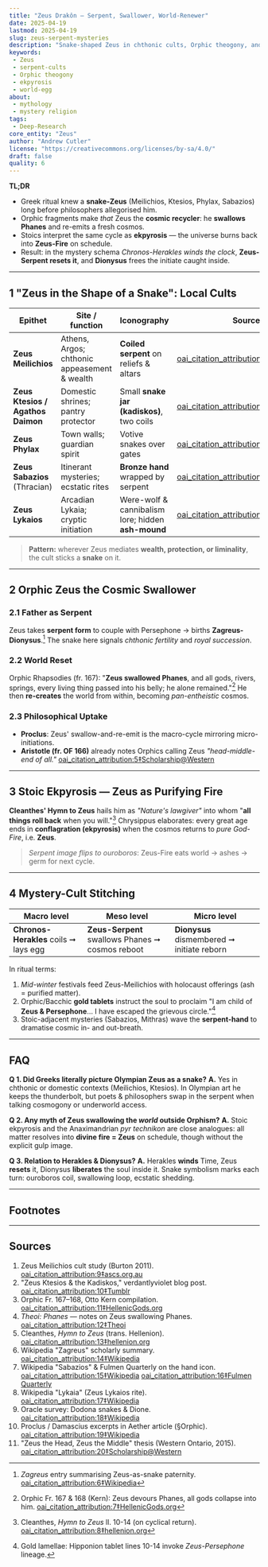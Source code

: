```yaml
---
title: "Zeus Drakôn — Serpent, Swallower, World-Renewer"
date: 2025-04-19
lastmod: 2025-04-19
slug: zeus-serpent-mysteries
description: "Snake-shaped Zeus in chthonic cults, Orphic theogony, and Stoic ekpyrosis, mapped onto the Herakles–Dionysus macro-/micro-myth."
keywords:
 - Zeus
 - serpent-cults
 - Orphic theogony
 - ekpyrosis
 - world-egg
about:
 - mythology
 - mystery religion
tags:
 - Deep-Research
core_entity: "Zeus"
author: "Andrew Cutler"
license: "https://creativecommons.org/licenses/by-sa/4.0/"
draft: false
quality: 6
---
```


**TL;DR**

- Greek ritual knew a **snake-Zeus** (Meilichios, Ktesios, Phylax, Sabazios) long before philosophers allegorised him.
- Orphic fragments make *that* Zeus the **cosmic recycler**: he **swallows Phanes** and re-emits a fresh cosmos.
- Stoics interpret the same cycle as **ekpyrosis** — the universe burns back into **Zeus-Fire** on schedule.
- Result: in the mystery schema *Chronos-Herakles winds the clock*, **Zeus-Serpent resets it**, and **Dionysus** frees the initiate caught inside.

---

## 1 "Zeus in the Shape of a Snake": Local Cults

| Epithet | Site / function | Iconography | Source |
|---------|-----------------|-------------|--------|
| **Zeus Meilichios** | Athens, Argos; chthonic appeasement & wealth | **Coiled serpent** on reliefs & altars | [oai_citation_attribution:0‡ascs.org.au](https://www.ascs.org.au/news/ascs31/Burton.pdf?utm_source=chatgpt.com) |
| **Zeus Ktesios / Agathos Daimon** | Domestic shrines; pantry protector | Small **snake jar (kadiskos)**, two coils | [oai_citation_attribution:1‡Tumblr](https://verdantlyviolet.tumblr.com/post/643083523253829632/zeus-ktesios-and-the-kadiskos-zeus-ktesios-of-the?utm_source=chatgpt.com) |
| **Zeus Phylax** | Town walls; guardian spirit | Votive snakes over gates | [oai_citation_attribution:2‡Wikipedia](https://en.wikipedia.org/wiki/Oracle?utm_source=chatgpt.com) |
| **Zeus Sabazios** (Thracian) | Itinerant mysteries; ecstatic rites | **Bronze hand** wrapped by serpent | [oai_citation_attribution:3‡Wikipedia](https://en.wikipedia.org/wiki/Sabazios?utm_source=chatgpt.com) |
| **Zeus Lykaios** | Arcadian Lykaia; cryptic initiation | Were-wolf & cannibalism lore; hidden **ash-mound** | [oai_citation_attribution:4‡Wikipedia](https://en.wikipedia.org/wiki/Lykaia?utm_source=chatgpt.com) |

> **Pattern:** wherever Zeus mediates **wealth, protection, or liminality**, the cult sticks a **snake** on it.

---

## 2 Orphic Zeus the Cosmic Swallower

### 2.1 Father as Serpent
Zeus takes **serpent form** to couple with Persephone → births **Zagreus-Dionysus**.[^zagreus] The snake here signals *chthonic fertility* and *royal succession*.

### 2.2 World Reset
Orphic Rhapsodies (fr. 167): "**Zeus swallowed Phanes**, and all gods, rivers, springs, every living thing passed into his belly; he alone remained."[^phanes-swallow]
He then **re-creates** the world from within, becoming *pan-entheistic* cosmos.

### 2.3 Philosophical Uptake
- **Proclus**: Zeus' swallow-and-re-emit is the macro-cycle mirroring micro-initiations.
- **Aristotle (fr. OF 166)** already notes Orphics calling Zeus *"head-middle-end of all."* [oai_citation_attribution:5‡Scholarship@Western](https://ir.lib.uwo.ca/context/etd/article/4619/viewcontent/Zeus_the_Head_Zeus_the_Middle___Studies_in_the_Orphic_Theogonies.pdf?utm_source=chatgpt.com)

---

## 3 Stoic Ekpyrosis — Zeus as Purifying Fire

**Cleanthes' Hymn to Zeus** hails him as *"Nature's lawgiver"* into whom "**all things roll back** when you will."[^cleanthes] Chrysippus elaborates: every great age ends in **conflagration (ekpyrosis)** when the cosmos returns to *pure God-Fire*, i.e. **Zeus**.

> *Serpent image flips to ouroboros*: Zeus-Fire eats world → ashes → germ for next cycle.

---

## 4 Mystery-Cult Stitching

| Macro level | Meso level | Micro level |
|-------------|-----------|-------------|
| **Chronos-Herakles** coils ➞ lays egg | **Zeus-Serpent** swallows Phanes ➞ cosmos reboot | **Dionysus** dismembered ➞ initiate reborn |

In ritual terms:
1. *Mid-winter* festivals feed Zeus-Meilichios with holocaust offerings (ash = purified matter).
2. Orphic/Bacchic **gold tablets** instruct the soul to proclaim "I am child of **Zeus & Persephone**… I have escaped the grievous circle."[^tablets]
3. Stoic-adjacent mysteries (Sabazios, Mithras) wave the **serpent-hand** to dramatise cosmic in- and out-breath.

---

## FAQ <!-- retains FAQPage schema support -->

**Q 1. Did Greeks literally picture Olympian Zeus as a snake?**
**A.** Yes in chthonic or domestic contexts (Meilichios, Ktesios). In Olympian art he keeps the thunderbolt, but poets & philosophers swap in the serpent when talking cosmogony or underworld access.

**Q 2. Any myth of Zeus swallowing the *world* outside Orphism?**
**A.** Stoic ekpyrosis and the Anaximandrian *pyr technikon* are close analogues: all matter resolves into **divine fire = Zeus** on schedule, though without the explicit gulp image.

**Q 3. Relation to Herakles & Dionysus?**
**A.** Herakles **winds** Time, Zeus **resets** it, Dionysus **liberates** the soul inside it. Snake symbolism marks each turn: ouroboros coil, swallowing loop, ecstatic shedding.

---

## Footnotes

[^zagreus]: *Zagreus* entry summarising Zeus-as-snake paternity. [oai_citation_attribution:6‡Wikipedia](https://en.wikipedia.org/wiki/Zagreus?utm_source=chatgpt.com)
[^phanes-swallow]: Orphic Fr. 167 & 168 (Kern): Zeus devours Phanes, all gods collapse into him. [oai_citation_attribution:7‡HellenicGods.org](https://www.hellenicgods.org/the-orphic-fragments-of-otto-kern?utm_source=chatgpt.com)
[^cleanthes]: Cleanthes, *Hymn to Zeus* ll. 10-14 (on cyclical return). [oai_citation_attribution:8‡hellenion.org](https://www.hellenion.org/zeus/cleanthes-hymn-to-zeus/?utm_source=chatgpt.com)
[^tablets]: Gold lamellae: Hipponion tablet lines 10-14 invoke *Zeus-Persephone* lineage.

---

## Sources

1. Zeus Meilichios cult study (Burton 2011). [oai_citation_attribution:9‡ascs.org.au](https://www.ascs.org.au/news/ascs31/Burton.pdf?utm_source=chatgpt.com)
2. "Zeus Ktesios & the Kadiskos," verdantlyviolet blog post. [oai_citation_attribution:10‡Tumblr](https://verdantlyviolet.tumblr.com/post/643083523253829632/zeus-ktesios-and-the-kadiskos-zeus-ktesios-of-the?utm_source=chatgpt.com)
3. Orphic Fr. 167–168, Otto Kern compilation. [oai_citation_attribution:11‡HellenicGods.org](https://www.hellenicgods.org/the-orphic-fragments-of-otto-kern?utm_source=chatgpt.com)
4. *Theoi: Phanes* — notes on Zeus swallowing Phanes. [oai_citation_attribution:12‡Theoi](https://www.theoi.com/Protogenos/Phanes.html?utm_source=chatgpt.com)
5. Cleanthes, *Hymn to Zeus* (trans. Hellenion). [oai_citation_attribution:13‡hellenion.org](https://www.hellenion.org/zeus/cleanthes-hymn-to-zeus/?utm_source=chatgpt.com)
6. Wikipedia "Zagreus" scholarly summary. [oai_citation_attribution:14‡Wikipedia](https://en.wikipedia.org/wiki/Zagreus?utm_source=chatgpt.com)
7. Wikipedia "Sabazios" & Fulmen Quarterly on the hand icon. [oai_citation_attribution:15‡Wikipedia](https://en.wikipedia.org/wiki/Sabazios?utm_source=chatgpt.com) [oai_citation_attribution:16‡Fulmen Quarterly](https://www.fulmenquarterly.com/the-hand-of-sabazios?utm_source=chatgpt.com)
8. Wikipedia "Lykaia" (Zeus Lykaios rite). [oai_citation_attribution:17‡Wikipedia](https://en.wikipedia.org/wiki/Lykaia?utm_source=chatgpt.com)
9. Oracle survey: Dodona snakes & Dione. [oai_citation_attribution:18‡Wikipedia](https://en.wikipedia.org/wiki/Oracle?utm_source=chatgpt.com)
10. Proclus / Damascius excerpts in Aether article (§Orphic). [oai_citation_attribution:19‡Wikipedia](https://en.wikipedia.org/wiki/Aether_%28mythology%29?utm_source=chatgpt.com)
11. "Zeus the Head, Zeus the Middle" thesis (Western Ontario, 2015). [oai_citation_attribution:20‡Scholarship@Western](https://ir.lib.uwo.ca/context/etd/article/4619/viewcontent/Zeus_the_Head_Zeus_the_Middle___Studies_in_the_Orphic_Theogonies.pdf?utm_source=chatgpt.com)